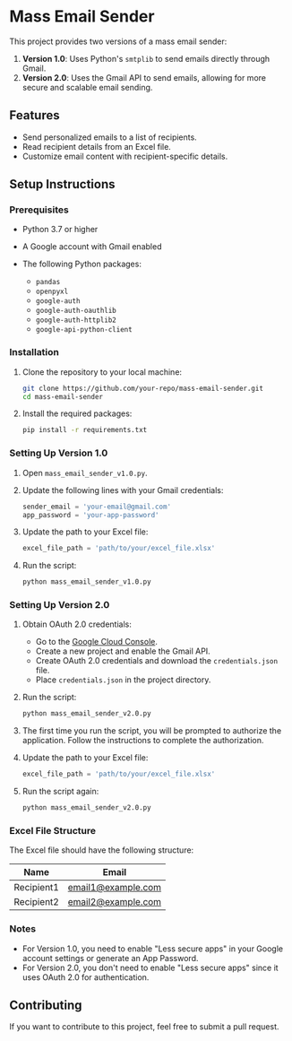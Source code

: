 # Mass Email Sender

This project provides two versions of a mass email sender:

1. **Version 1.0**: Uses Python's `smtplib` to send emails directly through Gmail.
2. **Version 2.0**: Uses the Gmail API to send emails, allowing for more secure and scalable email sending.

## Features

- Send personalized emails to a list of recipients.
- Read recipient details from an Excel file.
- Customize email content with recipient-specific details.

## Setup Instructions

### Prerequisites

- Python 3.7 or higher
- A Google account with Gmail enabled
- The following Python packages:

  - `pandas`
  - `openpyxl`
  - `google-auth`
  - `google-auth-oauthlib`
  - `google-auth-httplib2`
  - `google-api-python-client`

### Installation

1. Clone the repository to your local machine:

    ```bash
    git clone https://github.com/your-repo/mass-email-sender.git
    cd mass-email-sender
    ```

2. Install the required packages:

    ```bash
    pip install -r requirements.txt
    ```

### Setting Up Version 1.0

1. Open `mass_email_sender_v1.0.py`.
2. Update the following lines with your Gmail credentials:

    ```python
    sender_email = 'your-email@gmail.com'
    app_password = 'your-app-password'
    ```

3. Update the path to your Excel file:

    ```python
    excel_file_path = 'path/to/your/excel_file.xlsx'
    ```

4. Run the script:

    ```bash
    python mass_email_sender_v1.0.py
    ```

### Setting Up Version 2.0

1. Obtain OAuth 2.0 credentials:

    - Go to the [Google Cloud Console](https://console.cloud.google.com/).
    - Create a new project and enable the Gmail API.
    - Create OAuth 2.0 credentials and download the `credentials.json` file.
    - Place `credentials.json` in the project directory.

2. Run the script:

    ```bash
    python mass_email_sender_v2.0.py
    ```

3. The first time you run the script, you will be prompted to authorize the application. Follow the instructions to complete the authorization.

4. Update the path to your Excel file:

    ```python
    excel_file_path = 'path/to/your/excel_file.xlsx'
    ```

5. Run the script again:

    ```bash
    python mass_email_sender_v2.0.py
    ```

### Excel File Structure

The Excel file should have the following structure:

| Name       | Email            |
|------------|------------------|
| Recipient1 | email1@example.com |
| Recipient2 | email2@example.com |

### Notes

- For Version 1.0, you need to enable "Less secure apps" in your Google account settings or generate an App Password.
- For Version 2.0, you don't need to enable "Less secure apps" since it uses OAuth 2.0 for authentication.

## Contributing

If you want to contribute to this project, feel free to submit a pull request.
